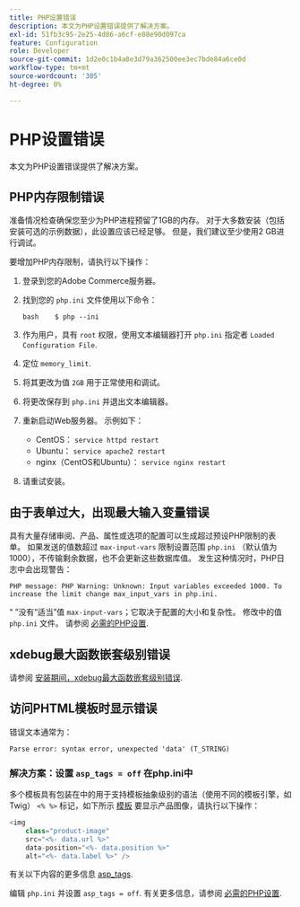 ```yaml
---
title: PHP设置错误
description: 本文为PHP设置错误提供了解决方案。
exl-id: 51fb3c95-2e25-4d86-a6cf-e08e90d097ca
feature: Configuration
role: Developer
source-git-commit: 1d2e0c1b4a8e3d79a362500ee3ec7bde84a6ce0d
workflow-type: tm+mt
source-wordcount: '305'
ht-degree: 0%

---
```


# PHP设置错误

本文为PHP设置错误提供了解决方案。

## PHP内存限制错误

准备情况检查确保您至少为PHP进程预留了1GB的内存。 对于大多数安装（包括安装可选的示例数据），此设置应该已经足够。 但是，我们建议至少使用2 GB进行调试。

要增加PHP内存限制，请执行以下操作：

1. 登录到您的Adobe Commerce服务器。
1. 找到您的 `php.ini` 文件使用以下命令：

   ```
   bash    $ php --ini
   ```

1. 作为用户，具有 `root` 权限，使用文本编辑器打开 `php.ini` 指定者 `Loaded Configuration File`.
1. 定位 `memory_limit`.
1. 将其更改为值 `2GB` 用于正常使用和调试。
1. 将更改保存到 `php.ini` 并退出文本编辑器。
1. 重新启动Web服务器。 示例如下：

   * CentOS： `service httpd restart`
   * Ubuntu： `service apache2 restart`
   * nginx（CentOS和Ubuntu）： `service nginx restart`

1. 请重试安装。

## 由于表单过大，出现最大输入变量错误

具有大量存储审阅、产品、属性或选项的配置可以生成超过预设PHP限制的表单。 如果发送的值数超过 `max-input-vars` 限制设置范围 `php.ini` （默认值为1000），不传输剩余数据，也不会更新这些数据库值。 发生这种情况时，PHP日志中会出现警告：

```terminal
PHP message: PHP Warning: Unknown: Input variables exceeded 1000. To increase the limit change max_input_vars in php.ini.
```

“ ”没有“适当”值 `max-input-vars`；它取决于配置的大小和复杂性。 修改中的值 `php.ini` 文件。 请参阅 [必需的PHP设置](https://devdocs.magento.com/guides/v2.3/install-gde/prereq/php-settings.html).

## xdebug最大函数嵌套级别错误

请参阅 [安装期间，xdebug最大函数嵌套级别错误](/help/troubleshooting/miscellaneous/installation-xdebug-maximum-function-nesting-level-error.md).

## 访问PHTML模板时显示错误

错误文本通常为：

```terminal
Parse error: syntax error, unexpected 'data' (T_STRING)
```

### 解决方案：设置 `asp_tags = off` 在php.ini中

多个模板具有包装在中的用于支持模板抽象级别的语法（使用不同的模板引擎，如Twig） `<% %>` 标记，如下所示 [模板](https://github.com/magento/magento2/blob/2.0/app/code/Magento/Catalog/view/adminhtml/templates/product/edit/base_image.phtml) 要显示产品图像，请执行以下操作：

```php
<img
    class="product-image"
    src="<%- data.url %>"
    data-position="<%- data.position %>"
    alt="<%- data.label %>" />
```

有关以下内容的更多信息 [asp\_tags](http://php.net/manual/en/ini.core.php#ini.asp-tags).

编辑 `php.ini` 并设置 `asp_tags = off`. 有关更多信息，请参阅 [必需的PHP设置](https://devdocs.magento.com/guides/v2.3/install-gde/prereq/php-settings.html).
